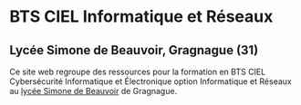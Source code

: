 # BTS CIEL Informatique et Réseaux

## Lycée Simone de Beauvoir, Gragnague (31)
Ce site web regroupe des ressources pour la formation en BTS CIEL Cybersécurité Informatique et Électronique option Informatique et Réseaux au [lycée Simone de Beauvoir](https://lycee-gragnague.mon-ent-occitanie.fr/) de Gragnague.
